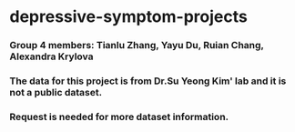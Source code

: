 # depressive-symptom-projects

### Group 4 members: Tianlu Zhang, Yayu Du, Ruian Chang, Alexandra Krylova
### The data for this project is from Dr.Su Yeong Kim' lab and it is not a public dataset. 
### Request is needed for more dataset information.
